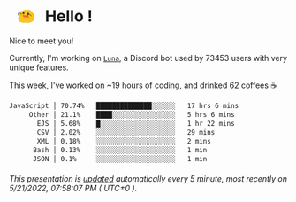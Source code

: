 <h1>   <img src="./spoink.gif" style="vertical-align:middle;" width="30px">   Hello ! </h1>

Nice to meet you!

Currently, I'm working on <a href='https://github.com/Asgarrrr/Luna'>`Luna`</a>, a Discord bot used by 73453 users with very unique features.

This week, I've worked on ~19 hours of coding, and drinked 62 coffees ☕

```
JavaScript │ 70.74%   ██████████████░░░░░░   17 hrs 6 mins
     Other │ 21.1%    ████░░░░░░░░░░░░░░░░   5 hrs 6 mins
       EJS │ 5.68%    █░░░░░░░░░░░░░░░░░░░   1 hr 22 mins
       CSV │ 2.02%    ░░░░░░░░░░░░░░░░░░░░   29 mins
       XML │ 0.18%    ░░░░░░░░░░░░░░░░░░░░   2 mins
      Bash │ 0.13%    ░░░░░░░░░░░░░░░░░░░░   1 min
      JSON │ 0.1%     ░░░░░░░░░░░░░░░░░░░░   1 min
```

###### This presentation is [updated](https://github.com/Asgarrrr) automatically every 5 minute, most recently on 5/21/2022, 07:58:07 PM ( UTC±0 ).